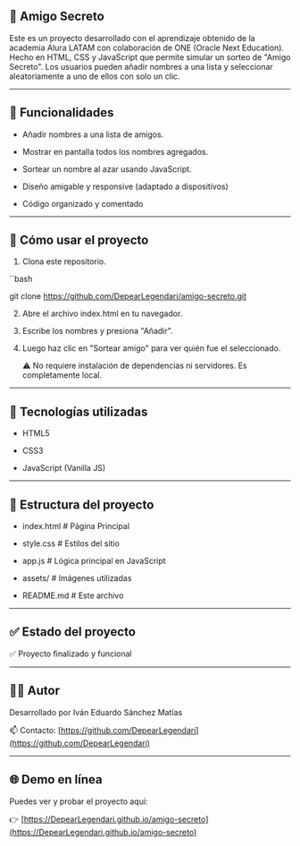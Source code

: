 ## 🎁 Amigo Secreto

Este es un proyecto desarrollado con el aprendizaje obtenido de la academia Alura LATAM con colaboración de ONE (Oracle Next Education). Hecho en HTML, CSS y JavaScript que permite simular un sorteo de "Amigo Secreto". Los usuarios pueden añadir nombres a una lista y seleccionar aleatoriamente a uno de ellos con solo un clic.

--------

## 📌 Funcionalidades

- Añadir nombres a una lista de amigos.

- Mostrar en pantalla todos los nombres agregados.

- Sortear un nombre al azar usando JavaScript.

- Diseño amigable y responsive (adaptado a dispositivos)

- Código organizado y comentado

--------

## 🚀 Cómo usar el proyecto

1. Clona este repositorio.

``bash

git clone https://github.com/DepearLegendari/amigo-secreto.git

2. Abre el archivo index.html en tu navegador.

3. Escribe los nombres y presiona "Añadir".

4. Luego haz clic en "Sortear amigo" para ver quién fue el seleccionado.

    ⚠️ No requiere instalación de dependencias ni servidores. Es completamente local.

--------

## 🧠 Tecnologías utilizadas

- HTML5

- CSS3

- JavaScript (Vanilla JS)

--------

## 📁 Estructura del proyecto

- index.html # Página Principal

- style.css # Estilos del sitio

- app.js # Lógica principal en JavaScript

- assets/ # Imágenes utilizadas

- README.md # Este archivo

--------

## ✅ Estado del proyecto

✅ Proyecto finalizado y funcional

--------

## 👨‍💻 Autor

Desarrollado por Iván Eduardo Sánchez Matías

📫 Contacto: [https://github.com/DepearLegendari](https://github.com/DepearLegendari)

--------

## 🌐 Demo en línea

Puedes ver y probar el proyecto aquí:

👉 [https://DepearLegendari.github.io/amigo-secreto](https://DepearLegendari.github.io/amigo-secreto)
